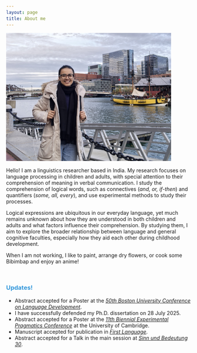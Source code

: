```yaml
---
layout: page
title: About me
---
```

<html>
  <body>
    <img width="450" height="350" src="/boston1.jpg" alt="My Image">
    <!-- <figcaption align = "center"><span style="font-size:0.7em;">(Zandvoort beach, December, 2022)</span></figcaption> -->
  </body>
</html> 

Hello! I am a linguistics researcher based in India. <!--I have recently submitted my Ph.D. dissertation in the Department of Linguistics and Contemporary English at the English and Foreign Languages University, Hyderabad, and it is currently under review by external examiners. Earlier, I obtained an M.A. in Linguistics from Jawaharlal Nehru University, New Delhi, in 2019.-->
My research focuses on language processing in children and adults, with special attention to their comprehension of meaning in verbal communication. <!--I am particularly fascinated by the intricate interplay between semantics and pragmatics in meaning interpretation.--> 
I study the comprehension of logical words, such as connectives (_and, or, if-then_) and quantifiers (_some, all, every_), and use experimental methods to study their processes. 

Logical expressions are ubiquitous in our everyday language, yet much remains unknown about how they are understood in both children and adults and what factors influence their comprehension. By studying them, I aim to explore the broader relationship between language and general cognitive faculties, especially how they aid each other during childhood development. 

When I am not working, I like to paint, arrange dry flowers, or cook some Bibimbap and enjoy an anime!  

&nbsp;  

<h3> <span style="color: #3498DB ;">Updates!</span> </h3> 

- Abstract accepted for a Poster at the [_50th Boston University Conference on Language Development_](https://www.bu.edu/bucld/).
- I have successfully defended my Ph.D. dissertation on 28 July 2025. 
- Abstract accepted for a Poster at the [_11th Biennial Experimental Pragmatics Conference_](https://www.xprag2025.com/home) at the University of Cambridge. 
- Manuscript accepted for publication in [_First Language_](https://journals.sagepub.com/home/fla). 
- Abstract accepted for a Talk in the main session at [_Sinn und Bedeutung 30_](https://vicom.info/sub30/).

&nbsp;  
 
<!-- <small>This website is new and I am still building it. You can view my CV in the CV section above. I hope you will be able to see a better version of this website very soon! </small> -->
